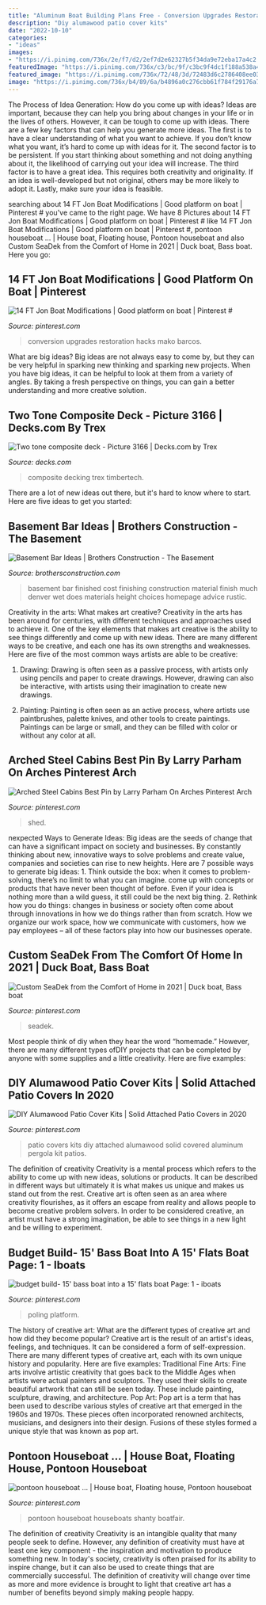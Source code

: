 ```yaml
---
title: "Aluminum Boat Building Plans Free - Conversion Upgrades Restoration Hacks Mako Barcos"
description: "Diy alumawood patio cover kits"
date: "2022-10-10"
categories:
- "ideas"
images:
- "https://i.pinimg.com/736x/2e/f7/d2/2ef7d2e62327b5f34da9e72eba17a4c2.jpg"
featuredImage: "https://i.pinimg.com/736x/c3/bc/9f/c3bc9f4dc1f188a538a4e96e452bf86d.jpg"
featured_image: "https://i.pinimg.com/736x/72/48/3d/72483d6c2786408ee039e2aff141bad1.jpg"
image: "https://i.pinimg.com/736x/b4/89/6a/b4896a0c276cbb61f784f29176a7a748.jpg"
---
```



The Process of Idea Generation: How do you come up with ideas?
Ideas are important, because they can help you bring about changes in your life or in the lives of others. However, it can be tough to come up with ideas. There are a few key factors that can help you generate more ideas. The first is to have a clear understanding of what you want to achieve. If you don’t know what you want, it’s hard to come up with ideas for it. The second factor is to be persistent. If you start thinking about something and not doing anything about it, the likelihood of carrying out your idea will increase. The third factor is to have a great idea. This requires both creativity and originality. If an idea is well-developed but not original, others may be more likely to adopt it. Lastly, make sure your idea is feasible.

	

		
searching about 14 FT Jon Boat Modifications | Good platform on boat | Pinterest # you've came to the right page. We have 8 Pictures about 14 FT Jon Boat Modifications | Good platform on boat | Pinterest # like 14 FT Jon Boat Modifications | Good platform on boat | Pinterest #, pontoon houseboat … | House boat, Floating house, Pontoon houseboat and also Custom SeaDek from the Comfort of Home in 2021 | Duck boat, Bass boat. Here you go:
		
    
## 14 FT Jon Boat Modifications | Good Platform On Boat | Pinterest #

<img loading=lazy src="https://i.pinimg.com/736x/cb/fd/da/cbfdda7efcac96c640967e3bddf040e6.jpg" onerror="this.onerror=null;this.src='https://tse3.mm.bing.net/th?id=OIP.4VqUP5ORM1QkWkkzFhzT6gHaFj&amp;pid=15.1';" alt="14 FT Jon Boat Modifications | Good platform on boat | Pinterest #">

_Source: pinterest.com_

>conversion upgrades restoration hacks mako barcos. 

	

What are big ideas?
Big ideas are not always easy to come by, but they can be very helpful in sparking new thinking and sparking new projects. When you have big ideas, it can be helpful to look at them from a variety of angles. By taking a fresh perspective on things, you can gain a better understanding and more creative solution.

    
## Two Tone Composite Deck - Picture 3166 | Decks.com By Trex

<img loading=lazy src="https://www.decks.com/media/3llhgbhu/15111813131851.jpg?quality=80" onerror="this.onerror=null;this.src='https://tse3.mm.bing.net/th?id=OIP.2b7c_ZYDTQkdVmSeBfY26wHaFi&amp;pid=15.1';" alt="Two tone composite deck - Picture 3166 | Decks.com by Trex">

_Source: decks.com_

>composite decking trex timbertech. 

	

There are a lot of new ideas out there, but it's hard to know where to start. Here are five ideas to get you started: 

    
## Basement Bar Ideas | Brothers Construction - The Basement

<img loading=lazy src="http://www.brothersconstruction.com/wp-content/uploads/2017/01/Best-Finished-Basement-Bar-1024x684.jpg" onerror="this.onerror=null;this.src='https://tse2.mm.bing.net/th?id=OIP.COh5Kx9GaegZKFMFyM3WlwHaE8&amp;pid=15.1';" alt="Basement Bar Ideas | Brothers Construction - The Basement">

_Source: brothersconstruction.com_

>basement bar finished cost finishing construction material finish much denver wet does materials height choices homepage advice rustic. 

	

Creativity in the arts: What makes art creative?
Creativity in the arts has been around for centuries, with different techniques and approaches used to achieve it. One of the key elements that makes art creative is the ability to see things differently and come up with new ideas. There are many different ways to be creative, and each one has its own strengths and weaknesses. Here are five of the most common ways artists are able to be creative: 
1. Drawing: Drawing is often seen as a passive process, with artists only using pencils and paper to create drawings. However, drawing can also be interactive, with artists using their imagination to create new drawings.

2. Painting: Painting is often seen as an active process, where artists use paintbrushes, palette knives, and other tools to create paintings. Paintings can be large or small, and they can be filled with color or without any color at all.

    
## Arched Steel Cabins Best Pin By Larry Parham On Arches Pinterest Arch

<img loading=lazy src="https://i.pinimg.com/736x/72/48/3d/72483d6c2786408ee039e2aff141bad1.jpg" onerror="this.onerror=null;this.src='https://tse3.mm.bing.net/th?id=OIP.Nz6f4sIfF9u_n8hDOYlaEAHaHa&amp;pid=15.1';" alt="Arched Steel Cabins Best Pin by Larry Parham On Arches Pinterest Arch">

_Source: pinterest.com_

>shed. 

	

nexpected Ways to Generate Ideas:
Big ideas are the seeds of change that can have a significant impact on society and businesses. By constantly thinking about new, innovative ways to solve problems and create value, companies and societies can rise to new heights. Here are 7 possible ways to generate big ideas: 1. Think outside the box: when it comes to problem-solving, there’s no limit to what you can imagine. come up with concepts or products that have never been thought of before. Even if your idea is nothing more than a wild guess, it still could be the next big thing. 2. Rethink how you do things: changes in business or society often come about through innovations in how we do things rather than from scratch. How we organize our work space, how we communicate with customers, how we pay employees – all of these factors play into how our businesses operate.

    
## Custom SeaDek From The Comfort Of Home In 2021 | Duck Boat, Bass Boat

<img loading=lazy src="https://i.pinimg.com/736x/2e/f7/d2/2ef7d2e62327b5f34da9e72eba17a4c2.jpg" onerror="this.onerror=null;this.src='https://tse1.mm.bing.net/th?id=OIP.mjay_9xVYsJZYFqN87zpCwHaJ3&amp;pid=15.1';" alt="Custom SeaDek from the Comfort of Home in 2021 | Duck boat, Bass boat">

_Source: pinterest.com_

>seadek. 

	

Most people think of diy when they hear the word “homemade.” However, there are many different types ofDIY projects that can be completed by anyone with some supplies and a little creativity. Here are five examples:

    
## DIY Alumawood Patio Cover Kits | Solid Attached Patio Covers In 2020

<img loading=lazy src="https://i.pinimg.com/736x/44/46/a8/4446a84fb9f64765db3f49ac2a4d9726.jpg" onerror="this.onerror=null;this.src='https://tse3.mm.bing.net/th?id=OIP.i_HywQMD-Zn_VqokT8k4RwHaF7&amp;pid=15.1';" alt="DIY Alumawood Patio Cover Kits | Solid Attached Patio Covers in 2020">

_Source: pinterest.com_

>patio covers kits diy attached alumawood solid covered aluminum pergola kit patios. 

	

The definition of creativity
Creativity is a mental process which refers to the ability to come up with new ideas, solutions or products. It can be described in different ways but ultimately it is what makes us unique and makes us stand out from the rest. Creative art is often seen as an area where creativity flourishes, as it offers an escape from reality and allows people to become creative problem solvers. In order to be considered creative, an artist must have a strong imagination, be able to see things in a new light and be willing to experiment.

    
## Budget Build- 15&#039; Bass Boat Into A 15&#039; Flats Boat Page: 1 - Iboats

<img loading=lazy src="https://i.pinimg.com/736x/c3/bc/9f/c3bc9f4dc1f188a538a4e96e452bf86d.jpg" onerror="this.onerror=null;this.src='https://tse3.mm.bing.net/th?id=OIP.DAivc5KS9S4UUXFsBkEICQHaEK&amp;pid=15.1';" alt="budget build- 15&#039; bass boat into a 15&#039; flats boat Page: 1 - iboats">

_Source: pinterest.com_

>poling platform. 

	

The history of creative art: What are the different types of creative art and how did they become popular?
Creative art is the result of an artist's ideas, feelings, and techniques. It can be considered a form of self-expression. There are many different types of creative art, each with its own unique history and popularity. Here are five examples:
Traditional Fine Arts: Fine arts involve artistic creativity that goes back to the Middle Ages when artists were actual painters and sculptors. They used their skills to create beautiful artwork that can still be seen today. These include painting, sculpture, drawing, and architecture. Pop Art: Pop art is a term that has been used to describe various styles of creative art that emerged in the 1960s and 1970s. These pieces often incorporated renowned architects, musicians, and designers into their design. Fusions of these styles formed a unique style that was known as pop art.

    
## Pontoon Houseboat … | House Boat, Floating House, Pontoon Houseboat

<img loading=lazy src="https://i.pinimg.com/736x/b4/89/6a/b4896a0c276cbb61f784f29176a7a748.jpg" onerror="this.onerror=null;this.src='https://tse3.mm.bing.net/th?id=OIP.iGXzGiuRtsm5CBYK7wuHAQHaFj&amp;pid=15.1';" alt="pontoon houseboat … | House boat, Floating house, Pontoon houseboat">

_Source: pinterest.com_

>pontoon houseboat houseboats shanty boatfair. 

	

The definition of creativity
Creativity is an intangible quality that many people seek to define. However, any definition of creativity must have at least one key component - the inspiration and motivation to produce something new. In today's society, creativity is often praised for its ability to inspire change, but it can also be used to create things that are commercially successful. The definition of creativity will change over time as more and more evidence is brought to light that creative art has a number of benefits beyond simply making people happy.

